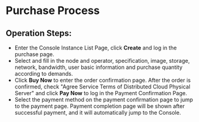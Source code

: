 # Purchase Process

## Operation Steps:
- Enter the Console Instance List Page, click **Create** and log in the purchase page.
- Select and fill in the node and operator, specification, image, storage, network, bandwidth, user basic information and purchase quantity according to demands.
- Click **Buy Now** to enter the order confirmation page. After the order is confirmed, check "Agree Service Terms of Distributed Cloud Physical Server" and click **Pay Now** to log in the Payment Confirmation Page.
- Select the payment method on the payment confirmation page to jump to the payment page. Payment completion page will be shown after successful payment, and it will automatically jump to the Console.

